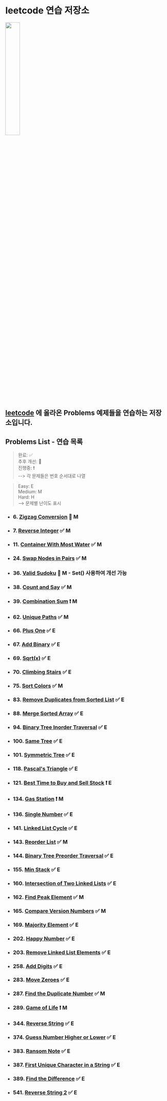 # leetcode 연습 저장소

<img src="https://user-images.githubusercontent.com/99525990/157272133-38648eef-5a8e-4431-b0df-a78e16c07a28.png" width=30% />

## <a href="https://leetcode.com/problemset/all/" target="_blank" rel="noopener">leetcode</a> 에 올라온 Problems 예제들을 연습하는 저장소입니다.

## Problems List - 연습 목록

> 완료: ✅<br>
> 추후 개선: 🔆<br>
> 진행중: ❗️<br>
> --> 각 문제들은 번호 순서대로 나열

> Easy: E<br>
> Medium: M<br>
> Hard: H<br>
> --> 문제별 난이도 표시

- ### 6. <a href="https://leetcode.com/problems/zigzag-conversion/" target="_blank" rel="noopener">Zigzag Conversion</a> 🔆 M
- ### 7. <a href="https://leetcode.com/problems/reverse-integer/" target="_blank" rel="noopener">Reverse Integer</a> ✅ M
- ### 11. <a href="https://leetcode.com/problems/container-with-most-water/" target="_blank" rel="noopener">Container With Most Water</a> ✅ M
- ### 24. <a href="https://leetcode.com/problems/swap-nodes-in-pairs/" target="_blank" rel="noopener">Swap Nodes in Pairs</a> ✅ M
- ### 36. <a href="https://leetcode.com/problems/valid-sudoku/" target="_blank" rel="noopener">Valid Sudoku</a> 🔆 M - Set() 사용하여 개선 가능
- ### 38. <a href="https://leetcode.com/problems/count-and-say/" target="_blank" rel="noopener">Count and Say</a> ✅ M
- ### 39. <a href="https://leetcode.com/problems/combination-sum/" target="_blank" rel="noopener">Combination Sum</a> ❗️ M
- ### 62. <a href="https://leetcode.com/problems/unique-paths/" target="_blank" rel="noopener">Unique Paths</a> ✅ M
- ### 66. <a href="https://leetcode.com/problems/plus-one/" target="_blank" rel="noopener">Plus One</a> ✅ E
- ### 67. <a href="https://leetcode.com/problems/add-binary/" target="_blank" rel="noopener">Add Binary</a> ✅ E
- ### 69. <a href="https://leetcode.com/problems/sqrtx/" target="_blank" rel="noopener">Sqrt(x)</a> ✅ E
- ### 70. <a href="https://leetcode.com/problems/climbing-stairs/" target="_blank" rel="noopener">Climbing Stairs</a> ✅ E
- ### 75. <a href="https://leetcode.com/problems/sort-colors/" target="_blank" rel="noopener">Sort Colors</a> ✅ M
- ### 83. <a href="https://leetcode.com/problems/remove-duplicates-from-sorted-list/" target="_blank" rel="noopener">Remove Duplicates from Sorted List</a> ✅ E
- ### 88. <a href="https://leetcode.com/problems/merge-sorted-array/" target="_blank" rel="noopener">Merge Sorted Array</a> ✅ E
- ### 94. <a href="https://leetcode.com/problems/binary-tree-inorder-traversal/" target="_blank" rel="noopener">Binary Tree Inorder Traversal</a> ✅ E
- ### 100. <a href="https://leetcode.com/problems/same-tree/" target="_blank" rel="noopener">Same Tree</a> ✅ E
- ### 101. <a href="https://leetcode.com/problems/symmetric-tree/" target="_blank" rel="noopener">Symmetric Tree</a> ✅ E
- ### 118. <a href="https://leetcode.com/problems/pascals-triangle/" target="_blank" rel="noopener">Pascal's Triangle</a> ✅ E
- ### 121. <a href="https://leetcode.com/problems/best-time-to-buy-and-sell-stock/" target="_blank" rel="noopener">Best Time to Buy and Sell Stock</a> ❗️ E
- ### 134. <a href="https://leetcode.com/problems/gas-station/" target="_blank" rel="noopener">Gas Station</a> ❗️ M
- ### 136. <a href="https://leetcode.com/problems/single-number/" target="_blank" rel="noopener">Single Number</a> ✅ E
- ### 141. <a href="https://leetcode.com/problems/linked-list-cycle/" target="_blank" rel="noopener">Linked List Cycle</a> ✅ E
- ### 143. <a href="https://leetcode.com/problems/reorder-list/submissions/" target="_blank" rel="noopener">Reorder List</a> ✅ M
- ### 144. <a href="https://leetcode.com/problems/binary-tree-preorder-traversal/" target="_blank" rel="noopener">Binary Tree Preorder Traversal</a> ✅ E
- ### 155. <a href="https://leetcode.com/problems/min-stack/" target="_blank" rel="noopener">Min Stack</a> ✅ E
- ### 160. <a href="https://leetcode.com/problems/intersection-of-two-linked-lists/" target="_blank" rel="noopener">Intersection of Two Linked Lists</a> ✅ E
- ### 162. <a href="https://leetcode.com/problems/find-peak-element/" target="_blank" rel="noopener">Find Peak Element</a> ✅ M
- ### 165. <a href="https://leetcode.com/problems/compare-version-numbers/" target="_blank" rel="noopener">Compare Version Numbers</a> ✅ M
- ### 169. <a href="https://leetcode.com/problems/majority-element/" target="_blank" rel="noopener">Majority Element</a> ✅ E
- ### 202. <a href="https://leetcode.com/problems/happy-number/" target="_blank" rel="noopener">Happy Number</a> ✅ E
- ### 203. <a href="https://leetcode.com/problems/remove-linked-list-elements/" target="_blank" rel="noopener">Remove Linked List Elements</a> ✅ E
- ### 258. <a href="https://leetcode.com/problems/add-digits/" target="_blank" rel="noopener">Add Digits</a> ✅ E
- ### 283. <a href="https://leetcode.com/problems/move-zeroes/" target="_blank" rel="noopener">Move Zeroes</a> ✅ E
- ### 287. <a href="https://leetcode.com/problems/find-the-duplicate-number/" target="_blank" rel="noopener">Find the Duplicate Number</a> ✅ M
- ### 289. <a href="https://leetcode.com/problems/game-of-life/" target="_blank" rel="noopener">Game of Life</a> ❗️ M
- ### 344. <a href="https://leetcode.com/problems/reverse-string/" target="_blank" rel="noopener">Reverse String</a> ✅ E
- ### 374. <a href="https://leetcode.com/problems/guess-number-higher-or-lower/" target="_blank" rel="noopener">Guess Number Higher or Lower</a> ✅ E
- ### 383. <a href="https://leetcode.com/problems/ransom-note/" target="_blank" rel="noopener">Ransom Note</a> ✅ E
- ### 387. <a href="https://leetcode.com/problems/first-unique-character-in-a-string/" target="_blank" rel="noopener">First Unique Character in a String</a> ✅ E
- ### 389. <a href="https://leetcode.com/problems/find-the-difference/" target="_blank" rel="noopener">Find the Difference</a> ✅ E
- ### 541. <a href="https://leetcode.com/problems/reverse-string-ii/" target="_blank" rel="noopener">Reverse String 2</a> ✅ E
